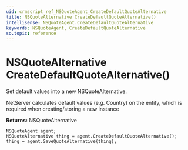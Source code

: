 ```yaml
---
uid: crmscript_ref_NSQuoteAgent_CreateDefaultQuoteAlternative
title: NSQuoteAlternative CreateDefaultQuoteAlternative()
intellisense: NSQuoteAgent.CreateDefaultQuoteAlternative
keywords: NSQuoteAgent, CreateDefaultQuoteAlternative
so.topic: reference
---
```


# NSQuoteAlternative CreateDefaultQuoteAlternative()

Set default values into a new NSQuoteAlternative.

NetServer calculates default values (e.g. Country) on the entity, which is required when creating/storing a new instance

**Returns:** NSQuoteAlternative

```crmscript
NSQuoteAgent agent;
NSQuoteAlternative thing = agent.CreateDefaultQuoteAlternative();
thing = agent.SaveQuoteAlternative(thing);
```
